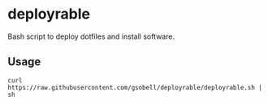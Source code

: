 # deployrable
Bash script to deploy dotfiles and install software.

## Usage
```
curl https://raw.githubusercontent.com/gsobell/deployrable/deployrable.sh | sh
